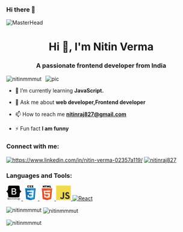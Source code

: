 ### Hi there 👋

<!--
**nitinmmmut/nitinmmmut** is a ✨ _special_ ✨ repository because its `README.md` (this file) appears on your GitHub profile.

Here are some ideas to get you started:

- 🔭 I’m currently working on ...
- 🌱 I’m currently learning ...
- 👯 I’m looking to collaborate on ...
- 🤔 I’m looking for help with ...
- 💬 Ask me about ...
- 📫 How to reach me: ...
- 😄 Pronouns: ...
- ⚡ Fun fact: ...
-->
![MasterHead](https://blogs.swarthmore.edu/its/wp-content/uploads/2022/12/github-universe-1920x768.png)
<h1 align="center">Hi 👋, I'm Nitin Verma</h1>
<h3 align="center">A passionate frontend developer from India</h3>
 <img align="right" width="400px"
    src="https://www.wingstechsolutions.com/wp-content/uploads/2022/03/full-stack-development.gif" alt="pic">



<p align="left"> <img src="https://komarev.com/ghpvc/?username=nitinmmmut&label=Profile%20views&color=0e75b6&style=flat" alt="nitinmmmut" /> </p>

- 🌱 I’m currently learning **JavaScript.**

- 💬 Ask me about **web developer,Frontend developer**

- 📫 How to reach me **nitinraj827@gmail.com**

- ⚡ Fun fact **I am funny**

<h3 align="left">Connect with me:</h3>
<p align="left">
<a href="https://linkedin.com/in/https://www.linkedin.com/in/nitin-verma-02357a119/" target="blank"><img align="center" src="https://raw.githubusercontent.com/rahuldkjain/github-profile-readme-generator/master/src/images/icons/Social/linked-in-alt.svg" alt="https://www.linkedin.com/in/nitin-verma-02357a119/" height="30" width="40" /></a>
<a href="https://instagram.com/nitinraj827" target="blank"><img align="center" src="https://raw.githubusercontent.com/rahuldkjain/github-profile-readme-generator/master/src/images/icons/Social/instagram.svg" alt="nitinraj827" height="30" width="40" /></a>
</p>

<h3 align="left">Languages and Tools:</h3>
<p align="left"> <a href="https://getbootstrap.com" target="_blank" rel="noreferrer"> <img src="https://raw.githubusercontent.com/devicons/devicon/master/icons/bootstrap/bootstrap-plain-wordmark.svg" alt="bootstrap" width="40" height="40"/> </a> <a href="https://www.w3schools.com/css/" target="_blank" rel="noreferrer"> <img src="https://raw.githubusercontent.com/devicons/devicon/master/icons/css3/css3-original-wordmark.svg" alt="css3" width="40" height="40"/> </a> <a href="https://www.w3.org/html/" target="_blank" rel="noreferrer"> <img src="https://raw.githubusercontent.com/devicons/devicon/master/icons/html5/html5-original-wordmark.svg" alt="html5" width="40" height="40"/> </a>  <a href="https://developer.mozilla.org/en-US/docs/Web/JavaScript" target="_blank" rel="noreferrer"> <img src="https://raw.githubusercontent.com/devicons/devicon/master/icons/javascript/javascript-original.svg" alt="javascript" width="40" height="40"/>  <img src="https://img.icons8.com/?size=512&id=bzf0DqjXFHIW&format=png" alt="React" width="40" height="40"/>    </a> </p>

<p><img align="left" src="https://github-readme-stats.vercel.app/api/top-langs?username=nitinmmmut&show_icons=true&locale=en&layout=compact" alt="nitinmmmut" /></p>

<p>&nbsp;<img align="center" src="https://github-readme-stats.vercel.app/api?username=nitinmmmut&show_icons=true&locale=en" alt="nitinmmmut" /></p>

<p><img align="center" src="https://github-readme-streak-stats.herokuapp.com/?user=nitinmmmut" alt="nitinmmmut" /></p>
